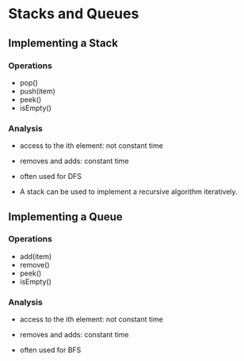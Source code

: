 # Stacks and Queues

## Implementing a Stack

### Operations

- pop()
- push(item)
- peek()
- isEmpty()

### Analysis

- access to the ith element: not constant time

- removes and adds: constant time
- often used for DFS

- A stack can be used to implement a recursive algorithm iteratively.



## Implementing a Queue

### Operations

- add(item)
- remove()
- peek()
- isEmpty()



### Analysis

- access to the ith element: not constant time

- removes and adds: constant time
- often used for BFS